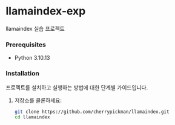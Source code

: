 # llamaindex-exp

llamaindex 실습 프로젝트

### Prerequisites

- Python 3.10.13


### Installation

프로젝트를 설치하고 실행하는 방법에 대한 단계별 가이드입니다.

1. 저장소를 클론하세요:
   ```bash
   git clone https://github.com/cherrypickman/llamaindex.git
   cd llamaindex